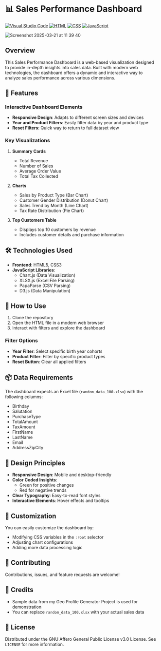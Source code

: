 # 📊 Sales Performance Dashboard

[![Visual Studio Code](https://custom-icon-badges.demolab.com/badge/Visual%20Studio%20Code-0078d7.svg?logo=vsc&logoColor=white)](#)
[![HTML](https://img.shields.io/badge/HTML-%23E34F26.svg?logo=html5&logoColor=white)](#)
[![CSS](https://img.shields.io/badge/CSS-1572B6?logo=css3&logoColor=fff)](#)
[![JavaScript](https://img.shields.io/badge/JavaScript-F7DF1E?logo=javascript&logoColor=000)](#)

![Screenshot 2025-03-21 at 11 39 40](https://github.com/user-attachments/assets/50c98d00-6004-4cef-b54c-e699560185e5)

## Overview

This Sales Performance Dashboard is a web-based visualization designed to provide in-depth insights into sales data. Built with modern web technologies, the dashboard offers a dynamic and interactive way to analyze sales performance across various dimensions.

## 🌟 Features

### Interactive Dashboard Elements
- **Responsive Design**: Adapts to different screen sizes and devices
- **Year and Product Filters**: Easily filter data by year and product type
- **Reset Filters**: Quick way to return to full dataset view

### Key Visualizations
1. **Summary Cards**
   - Total Revenue
   - Number of Sales
   - Average Order Value
   - Total Tax Collected

2. **Charts**
   - Sales by Product Type (Bar Chart)
   - Customer Gender Distribution (Donut Chart)
   - Sales Trend by Month (Line Chart)
   - Tax Rate Distribution (Pie Chart)

3. **Top Customers Table**
   - Displays top 10 customers by revenue
   - Includes customer details and purchase information

## 🛠 Technologies Used

- **Frontend**: HTML5, CSS3
- **JavaScript Libraries**:
  - Chart.js (Data Visualization)
  - XLSX.js (Excel File Parsing)
  - PapaParse (CSV Parsing)
  - D3.js (Data Manipulation)

## 🚀 How to Use

1. Clone the repository
2. Open the HTML file in a modern web browser
3. Interact with filters and explore the dashboard

### Filter Options
- **Year Filter**: Select specific birth year cohorts
- **Product Filter**: Filter by specific product types
- **Reset Button**: Clear all applied filters

## 📦 Data Requirements

The dashboard expects an Excel file (`random_data_100.xlsx`) with the following columns:
- Birthday
- Salutation
- PurchaseType
- TotalAmount
- TaxAmount
- FirstName
- LastName
- Email
- AddressZipCity

## 🎨 Design Principles

- **Responsive Design**: Mobile and desktop-friendly
- **Color Coded Insights**: 
  - Green for positive changes
  - Red for negative trends
- **Clear Typography**: Easy-to-read font styles
- **Interactive Elements**: Hover effects and tooltips

## 🔧 Customization

You can easily customize the dashboard by:
- Modifying CSS variables in the `:root` selector
- Adjusting chart configurations
- Adding more data processing logic

## 🤝 Contributing

Contributions, issues, and feature requests are welcome!

## 📝 Credits

- Sample data from my Geo Profile Generator Project is used for demonstration
- You can replace `random_data_100.xlsx` with your actual sales data

## 📄 License

Distributed under the GNU Affero General Public License v3.0 License. See `LICENSE` for more information.
